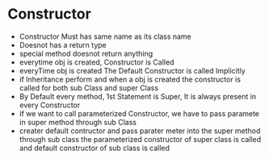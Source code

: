 # Constructor

- Constructor Must has same name as its class name
- Doesnot has a return type
- special method doesnot return anything
- everytime obj is created, Constructor is Called
- everyTime obj is created The Default Constructor is called Implicitly
- if Inheritance perform and when a obj is created the constructor is called for both sub Class and super Class
- By Default every method, 1st Statement is Super, It is always present in every Constructor
- if we want to call parameterized Constructor, we have to pass paramete in super method through sub Class
- creater default contructor and pass parater meter into the super method through sub class the parameterized constructor of super class is called and default constructor of sub class is called
